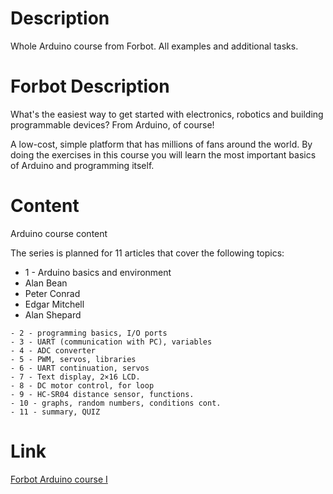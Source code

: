 # Description
Whole Arduino course from Forbot. All examples and additional tasks.

# Forbot Description
What's the easiest way to get started with electronics, robotics and building programmable devices? From Arduino, of course!

A low-cost, simple platform that has millions of fans around the world. By doing the exercises in this course you will learn the most important basics of Arduino and
programming itself.

# Content
Arduino course content

The series is planned for 11 articles that cover the following topics:
    <ul>
        <li>1 - Arduino basics and environment</li>
        <li>Alan Bean</li>
        <li>Peter Conrad</li>
        <li>Edgar Mitchell</li>
        <li>Alan Shepard</li>
    </ul>

    
    - 2 - programming basics, I/O ports
    - 3 - UART (communication with PC), variables
    - 4 - ADC converter
    - 5 - PWM, servos, libraries
    - 6 - UART continuation, servos
    - 7 - Text display, 2×16 LCD.
    - 8 - DC motor control, for loop
    - 9 - HC-SR04 distance sensor, functions.
    - 10 - graphs, random numbers, conditions cont.
    - 11 - summary, QUIZ

# Link
<a href = https://forbot.pl/blog/kurs-arduino-podstawy-programowania-spis-tresci-kursu-id5290> Forbot Arduino course I </a>

